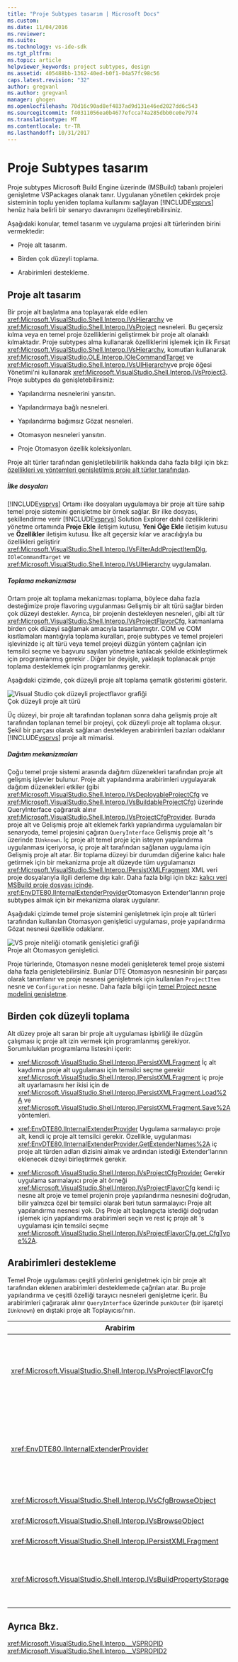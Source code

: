 ```yaml
---
title: "Proje Subtypes tasarım | Microsoft Docs"
ms.custom: 
ms.date: 11/04/2016
ms.reviewer: 
ms.suite: 
ms.technology: vs-ide-sdk
ms.tgt_pltfrm: 
ms.topic: article
helpviewer_keywords: project subtypes, design
ms.assetid: 405488bb-1362-40ed-b0f1-04a57fc98c56
caps.latest.revision: "32"
author: gregvanl
ms.author: gregvanl
manager: ghogen
ms.openlocfilehash: 70d16c90ad8ef4837ad9d131e46ed2027dd6c543
ms.sourcegitcommit: f40311056ea0b4677efcca74a285dbb0ce0e7974
ms.translationtype: MT
ms.contentlocale: tr-TR
ms.lasthandoff: 10/31/2017
---
```

# <a name="project-subtypes-design"></a>Proje Subtypes tasarım
Proje subtypes Microsoft Build Engine üzerinde (MSBuild) tabanlı projeleri genişletme VSPackages olanak tanır. Uygulanan yönetilen çekirdek proje sisteminin toplu yeniden toplama kullanımı sağlayan [!INCLUDE[vsprvs](../../code-quality/includes/vsprvs_md.md)] henüz hala belirli bir senaryo davranışını özelleştirebilirsiniz.  
  
 Aşağıdaki konular, temel tasarım ve uygulama projesi alt türlerinden birini vermektedir:  
  
-   Proje alt tasarım.  
  
-   Birden çok düzeyli toplama.  
  
-   Arabirimleri destekleme.  
  
## <a name="project-subtype-design"></a>Proje alt tasarım  
 Bir proje alt başlatma ana toplayarak elde edilen <xref:Microsoft.VisualStudio.Shell.Interop.IVsHierarchy> ve <xref:Microsoft.VisualStudio.Shell.Interop.IVsProject> nesneleri. Bu geçersiz kılma veya en temel proje özelliklerini geliştirmek bir proje alt olanaklı kılmaktadır. Proje subtypes alma kullanarak özelliklerini işlemek için ilk Fırsat <xref:Microsoft.VisualStudio.Shell.Interop.IVsHierarchy>, komutları kullanarak <xref:Microsoft.VisualStudio.OLE.Interop.IOleCommandTarget> ve <xref:Microsoft.VisualStudio.Shell.Interop.IVsUIHierarchy>ve proje öğesi Yönetimi'ni kullanarak <xref:Microsoft.VisualStudio.Shell.Interop.IVsProject3>. Proje subtypes da genişletebilirsiniz:  
  
-   Yapılandırma nesnelerini yansıtın.  
  
-   Yapılandırmaya bağlı nesneleri.  
  
-   Yapılandırma bağımsız Gözat nesneleri.  
  
-   Otomasyon nesneleri yansıtın.  
  
-   Proje Otomasyon özellik koleksiyonları.  
  
 Proje alt türler tarafından genişletilebilirlik hakkında daha fazla bilgi için bkz: [özellikleri ve yöntemleri genişletilmiş proje alt türler tarafından](../../extensibility/internals/properties-and-methods-extended-by-project-subtypes.md).  
  
##### <a name="policy-files"></a>İlke dosyaları  
 [!INCLUDE[vsprvs](../../code-quality/includes/vsprvs_md.md)] Ortamı ilke dosyaları uygulamaya bir proje alt türe sahip temel proje sistemini genişletme bir örnek sağlar. Bir ilke dosyası, şekillendirme verir [!INCLUDE[vsprvs](../../code-quality/includes/vsprvs_md.md)] Solution Explorer dahil özelliklerini yönetme ortamında **Proje Ekle** iletişim kutusu, **Yeni Öğe Ekle** iletişim kutusu ve  **Özellikler** iletişim kutusu. İlke alt geçersiz kılar ve aracılığıyla bu özellikleri geliştirir <xref:Microsoft.VisualStudio.Shell.Interop.IVsFilterAddProjectItemDlg>, `IOleCommandTarget` ve <xref:Microsoft.VisualStudio.Shell.Interop.IVsUIHierarchy> uygulamaları.  
  
##### <a name="aggregation-mechanism"></a>Toplama mekanizması  
 Ortam proje alt toplama mekanizması toplama, böylece daha fazla desteğimize proje flavoring uygulanması Gelişmiş bir alt türü sağlar birden çok düzeyi destekler. Ayrıca, bir projenin destekleyen nesneleri, gibi alt tür <xref:Microsoft.VisualStudio.Shell.Interop.IVsProjectFlavorCfg>, katmanlama birden çok düzeyi sağlamak amacıyla tasarlanmıştır. COM ve COM kısıtlamaları mantığıyla toplama kuralları, proje subtypes ve temel projeleri işlevinizde iç alt türü veya temel projeyi düzgün yöntem çağrıları için temsilci seçme ve başvuru sayıları yönetme katılacak şekilde etkinleştirmek için programlanmış gerekir . Diğer bir deyişle, yaklaşık toplanacak proje toplama desteklemek için programlanmış gerekir.  
  
 Aşağıdaki çizimde, çok düzeyli proje alt toplama şematik gösterimi gösterir.  
  
 ![Visual Studio çok düzeyli projectflavor grafiği](../../extensibility/internals/media/vs_multilevelprojectflavor.gif "VS_MultilevelProjectFlavor")  
Çok düzeyli proje alt türü  
  
 Üç düzeyi, bir proje alt tarafından toplanan sonra daha gelişmiş proje alt tarafından toplanan temel bir projeyi, çok düzeyli proje alt toplama oluşur. Şekil bir parçası olarak sağlanan destekleyen arabirimleri bazıları odaklanır [!INCLUDE[vsprvs](../../code-quality/includes/vsprvs_md.md)] proje alt mimarisi.  
  
##### <a name="deployment-mechanisms"></a>Dağıtım mekanizmaları  
 Çoğu temel proje sistemi arasında dağıtım düzenekleri tarafından proje alt gelişmiş işlevler bulunur. Proje alt yapılandırma arabirimleri uygulayarak dağıtım düzenekleri etkiler (gibi <xref:Microsoft.VisualStudio.Shell.Interop.IVsDeployableProjectCfg> ve <xref:Microsoft.VisualStudio.Shell.Interop.IVsBuildableProjectCfg>) üzerinde QueryInterface çağırarak alınır <xref:Microsoft.VisualStudio.Shell.Interop.IVsProjectCfgProvider>. Burada proje alt ve Gelişmiş proje alt eklemek farklı yapılandırma uygulamaları bir senaryoda, temel projesini çağıran `QueryInterface` Gelişmiş proje alt 's üzerinde `IUnknown`. İç proje alt temel proje için isteyen yapılandırma uygulanması içeriyorsa, iç proje alt tarafından sağlanan uygulama için Gelişmiş proje alt atar. Bir toplama düzeyi bir durumdan diğerine kalıcı hale getirmek için bir mekanizma proje alt düzeyde tüm uygulamanızı <xref:Microsoft.VisualStudio.Shell.Interop.IPersistXMLFragment> XML veri proje dosyalarıyla ilgili derleme dışı kalır. Daha fazla bilgi için bkz: [kalıcı veri MSBuild proje dosyası içinde](../../extensibility/internals/persisting-data-in-the-msbuild-project-file.md). <xref:EnvDTE80.IInternalExtenderProvider>Otomasyon Extender'larının proje subtypes almak için bir mekanizma olarak uygulanır.  
  
 Aşağıdaki çizimde temel proje sistemini genişletmek için proje alt türleri tarafından kullanılan Otomasyon genişletici uygulaması, proje yapılandırma Gözat nesnesi özellikle odaklanır.  
  
 ![VS proje niteliği otomatik genişletici grafiği](../../extensibility/internals/media/vs_projectflavorautoextender.gif "VS_ProjectFlavorAutoExtender")  
Proje alt Otomasyon genişletici.  
  
 Proje türlerinde, Otomasyon nesne modeli genişleterek temel proje sistemi daha fazla genişletebilirsiniz. Bunlar DTE Otomasyon nesnesinin bir parçası olarak tanımlanır ve proje nesnesi genişletmek için kullanılan `ProjectItem` nesne ve `Configuration` nesne. Daha fazla bilgi için [temel Project nesne modelini genişletme](../../extensibility/internals/extending-the-object-model-of-the-base-project.md).  
  
## <a name="multi-level-aggregation"></a>Birden çok düzeyli toplama  
 Alt düzey proje alt saran bir proje alt uygulaması işbirliği ile düzgün çalışması iç proje alt izin vermek için programlanmış gerekiyor. Sorumlulukları programlama listesini içerir:  
  
-   <xref:Microsoft.VisualStudio.Shell.Interop.IPersistXMLFragment> İç alt kaydırma proje alt uygulaması için temsilci seçme gerekir <xref:Microsoft.VisualStudio.Shell.Interop.IPersistXMLFragment> iç proje alt uyarlamasını her ikisi için de <xref:Microsoft.VisualStudio.Shell.Interop.IPersistXMLFragment.Load%2A> ve <xref:Microsoft.VisualStudio.Shell.Interop.IPersistXMLFragment.Save%2A> yöntemleri.  
  
-   <xref:EnvDTE80.IInternalExtenderProvider> Uygulama sarmalayıcı proje alt, kendi iç proje alt temsilci gerekir. Özellikle, uygulanması <xref:EnvDTE80.IInternalExtenderProvider.GetExtenderNames%2A> iç proje alt türden adları dizisini almak ve ardından istediği Extender'larının eklenecek dizeyi birleştirmek gerekir.  
  
-   <xref:Microsoft.VisualStudio.Shell.Interop.IVsProjectCfgProvider> Gerekir uygulama sarmalayıcı proje alt örneği <xref:Microsoft.VisualStudio.Shell.Interop.IVsProjectFlavorCfg> kendi iç nesne alt proje ve temel projenin proje yapılandırma nesnesini doğrudan, bilir yalnızca özel bir temsilci olarak beri tutun sarmalayıcı Proje alt yapılandırma nesnesi yok. Dış Proje alt başlangıçta istediği doğrudan işlemek için yapılandırma arabirimleri seçin ve rest iç proje alt 's uygulaması için temsilci seçme <xref:Microsoft.VisualStudio.Shell.Interop.IVsProjectFlavorCfg.get_CfgType%2A>.  
  
## <a name="supporting-interfaces"></a>Arabirimleri destekleme  
 Temel Proje uygulaması çeşitli yönlerini genişletmek için bir proje alt tarafından eklenen arabirimleri desteklemede çağrıları atar. Bu proje yapılandırma ve çeşitli özelliği tarayıcı nesneleri genişletme içerir. Bu arabirimleri çağırarak alınır `QueryInterface` üzerinde `punkOuter` (bir işaretçi `IUnknown`) en dıştaki proje alt Toplayıcısı'nın.  
  
|Arabirim|Proje alt türü|  
|---------------|---------------------|  
|<xref:Microsoft.VisualStudio.Shell.Interop.IVsProjectFlavorCfg>|Proje alt sağlar:<br /><br /> -Uygulama sağlayın <xref:Microsoft.VisualStudio.Shell.Interop.IVsDeployableProjectCfg>.<br />-Hata ayıklayıcıyı başlatma kendi uygulamasını sağlamak üzere proje alt vererek kontrol <xref:Microsoft.VisualStudio.Shell.Interop.IVsDebuggableProjectCfg>.<br />-Tasarım zamanı ifade değerlendirmesi uygun şekilde işleyerek devre dışı `DBGLAUNCH_DesignTimeExprEval` uygulamaya servis talebi <xref:Microsoft.VisualStudio.Shell.Interop.IVsDebuggableProjectCfg.QueryDebugLaunch%2A>.|  
|<xref:EnvDTE80.IInternalExtenderProvider>|Proje alt sağlar:<br /><br /> -Genişletmek <xref:Microsoft.VisualStudio.Shell.Interop.__VSHPROPID> eklemek veya yapılandırma bağımsız proje özelliklerini kaldırmak için projenin.<br />-Proje Otomasyon nesnesi genişletme (<xref:Microsoft.VisualStudio.Shell.Interop.__VSHPROPID>) projenin.<br /><br /> Özellik değerlerini yukarıdaki gerçekleştirilecek <xref:Microsoft.VisualStudio.Shell.Interop.__VSHPROPID2> numaralandırması.|  
|<xref:Microsoft.VisualStudio.Shell.Interop.IVsCfgBrowseObject>|Yeniden eşlemek proje alt verir <xref:Microsoft.VisualStudio.Shell.Interop.IVsCfg> proje yapılandırma Gözat nesnesi verilen nesnesi.|  
|<xref:Microsoft.VisualStudio.Shell.Interop.IVsBrowseObject>|Yeniden eşlemek proje alt verir <xref:Microsoft.VisualStudio.Shell.Interop.IVsHierarchy> veya `VSITEMID` proje yapılandırma Gözat nesnesi verilen nesnesi.|  
|<xref:Microsoft.VisualStudio.Shell.Interop.IPersistXMLFragment>|Proje dosyası (.vbproj veya .csproj) için rasgele yapılandırılmış XML verilerini kalıcı hale getirmek proje alt sağlar. Bu veriler için MSBuild görünür değil.|  
|<xref:Microsoft.VisualStudio.Shell.Interop.IVsBuildPropertyStorage>|Proje alt sağlar:<br /><br /> -Kalıcı olmasını yeni MSBuild özellikleri ekleyin.<br />-Gereksiz özellikleri MSBuild kaldırın.<br />-Sorgu için bir MSBuild özelliğinin geçerli değeri.<br />-Bir MSBuild özelliğinin geçerli değeri değiştirin.|  
  
## <a name="see-also"></a>Ayrıca Bkz.  
 <xref:Microsoft.VisualStudio.Shell.Interop.__VSPROPID>   
 <xref:Microsoft.VisualStudio.Shell.Interop.__VSPROPID2>